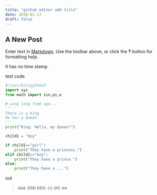 ```yaml
---
title: "github editor add title"
date: 2018-01-17
draft: false
---
```

## A New Post

Enter text in [Markdown](http://daringfireball.net/projects/markdown/). Use the toolbar above, or click the **?** button for formatting help.

It has no time stamp.

test code
```python
#!/usr/bin/python3
import sys
from math import sin,pi,e

# Long long time ago...
'''
There is a King.
He has a Queen.
'''
print("King: Hello, my Queen!")

child1 = "boy"

if child1=="girl":
    print("They have a princess.")
elif child1=="boy":
    print("They have a prince.")
else:
    print("They have a ...")
```
out
>aaa: bbb
>bbb: cc
>dd: ee